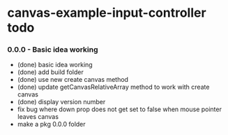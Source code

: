 # canvas-example-input-controller todo

### 0.0.0 - Basic idea working
* (done) basic idea working
* (done) add build folder
* (done) use new create canvas method
* (done) update getCanvasRelativeArray method to work with create canvas
* (done) display version number
* fix bug where down prop does not get set to false when mouse pointer leaves canvas
* make a pkg 0.0.0 folder